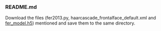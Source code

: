 ### README.md

Download the files (fer2013.py, haarcascade_frontalface_default.xml and [fer_model.h5](https://drive.google.com/file/d/1DOmkuemf_dsWQqQIszQ-QBnA99b-ktuS/view?usp=sharing)) mentioned and save them to the same directory.

